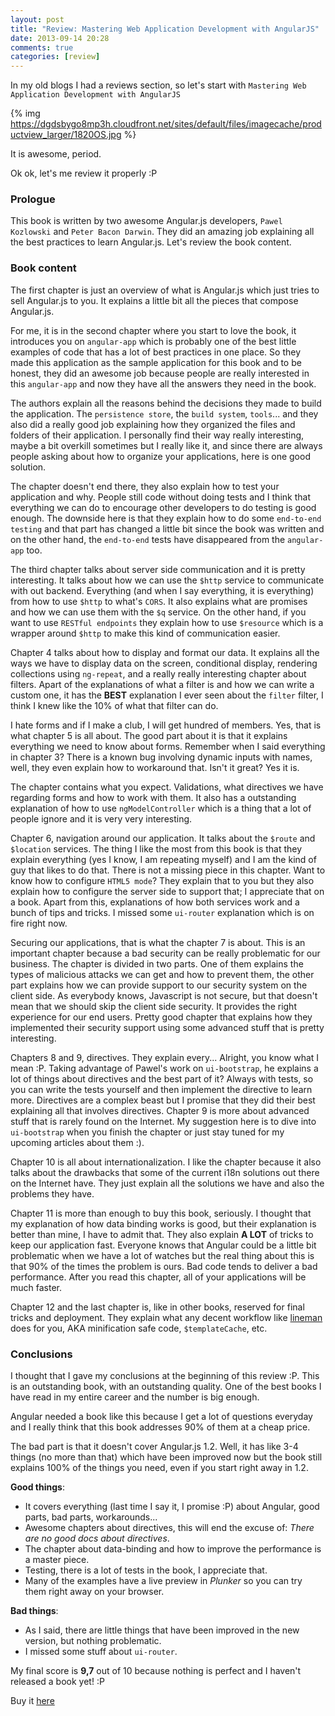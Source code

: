 ```yaml
---
layout: post
title: "Review: Mastering Web Application Development with AngularJS"
date: 2013-09-14 20:28
comments: true
categories: [review]
---
```


In my old blogs I had a reviews section, so let's start with `Mastering Web Application Development with AngularJS`

{% img https://dgdsbygo8mp3h.cloudfront.net/sites/default/files/imagecache/productview_larger/1820OS.jpg %}
<!--more-->

It is awesome, period.

Ok ok, let's me review it properly :P

### Prologue

This book is written by two awesome Angular.js developers, `Pawel Kozlowski` and `Peter Bacon Darwin`. They did an amazing job explaining all the best practices to learn Angular.js. Let's review the book content.

### Book content

The first chapter is just an overview of what is Angular.js which just tries to sell Angular.js to you. It explains a little bit all the pieces that compose Angular.js.

For me, it is in the second chapter where you start to love the book, it introduces you on `angular-app` which is probably one of the best little examples of code that has a lot of best practices in one place. So they made this application as the sample application for this book and to be honest, they did an awesome job because people are really interested in this `angular-app` and now they have all the answers they need in the book.

The authors explain all the reasons behind the decisions they made to build the application. The `persistence store`, the `build system`, `tools`... and they also did a really good job explaining how they organized the files and folders of their application. I personally find their way really interesting, maybe a bit overkill sometimes but I really like it, and since there are always people asking about how to organize your applications, here is one good solution.

The chapter doesn't end there, they also explain how to test your application and why. People still code without doing tests and I think that everything we can do to encourage other developers to do testing is good enough. The downside here is that they explain how to do some `end-to-end testing` and that part has changed a little bit since the book was written and on the other hand, the `end-to-end` tests have disappeared from the `angular-app` too.

The third chapter talks about server side communication and it is pretty interesting. It talks about how we can use the `$http` service to communicate with out backend. Everything (and when I say everything, it is everything) from how to use `$http` to what's `CORS`. It also explains what are promises and how we can use them with the `$q` service. On the other hand, if you want to use `RESTful endpoints` they explain how to use `$resource` which is a wrapper around `$http` to make this kind of communication easier.

Chapter 4 talks about how to display and format our data. It explains all the ways we have to display data on the screen, conditional display, rendering collections using `ng-repeat`, and a really really interesting chapter about filters. Apart of the explanations of what a filter is and how we can write a custom one, it has the **BEST** explanation I ever seen about the `filter` filter, I think I knew like the 10% of what that filter can do.

I hate forms and if I make a club, I will get hundred of members. Yes, that is what chapter 5 is all about. The good part about it is that it explains everything we need to know about forms. Remember when I said everything in chapter 3? There is a known bug involving dynamic inputs with names, well, they even explain how to workaround that. Isn't it great? Yes it is.

The chapter contains what you expect. Validations, what directives we have regarding forms and how to work with them. It also has a outstanding explanation of how to use `ngModelController` which is a thing that a lot of people ignore and it is very very interesting.

Chapter 6, navigation around our application. It talks about the `$route` and `$location` services. The thing I like the most from this book is that they explain everything (yes I know, I am repeating myself) and I am the kind of guy that likes to do that. There is not a missing piece in this chapter. Want to know how to configure `HTML5 mode`? They explain that to you but they also explain how to configure the server side to support that; I appreciate that on a book. Apart from this, explanations of how both services work and a bunch of tips and tricks. I missed some `ui-router` explanation which is on fire right now.

Securing our applications, that is what the chapter 7 is about. This is an important chapter because a bad security can be really problematic for our business. The chapter is divided in two parts. One of them explains the types of malicious attacks we can get and how to prevent them, the other part explains how we can provide support to our security system on the client side. As everybody knows, Javascript is not secure, but that doesn't mean that we should skip the client side security. It provides the right experience for our end users. Pretty good chapter that explains how they implemented their security support using some advanced stuff that is pretty interesting.

Chapters 8 and 9, directives. They explain every... Alright, you know what I mean :P. Taking advantage of Pawel's work on `ui-bootstrap`, he explains a lot of things about directives and the best part of it? Always with tests, so you can write the tests yourself and then implement the directive to learn more. Directives are a complex beast but I promise that they did their best explaining all that involves directives. Chapter 9 is more about advanced stuff that is rarely found on the Internet. My suggestion here is to dive into `ui-bootstrap` when you finish the chapter or just stay tuned for my upcoming articles about them :).

Chapter 10 is all about internationalization. I like the chapter because it also talks about the drawbacks that some of the current i18n solutions out there on the Internet have. They just explain all the solutions we have and also the problems they have.

Chapter 11 is more than enough to buy this book, seriously. I thought that my explanation of how data binding works is good, but their explanation is better than mine, I have to admit that. They also explain **A LOT** of tricks to keep our application fast. Everyone knows that Angular could be a little bit problematic when we have a lot of watches but the real thing about this is that 90% of the times the problem is ours. Bad code tends to deliver a bad performance. After you read this chapter, all of your applications will be much faster.

Chapter 12 and the last chapter is, like in other books, reserved for final tricks and deployment. They explain what any decent workflow like [lineman](http://www.linemanjs.com) does for you, AKA minification safe code, `$templateCache`, etc.

### Conclusions

I thought that I gave my conclusions at the beginning of this review :P. This is an outstanding book, with an outstanding quality. One of the best books I have read in my entire career and the number is big enough.

Angular needed a book like this because I get a lot of questions everyday and I really think that this book addresses 90% of them at a cheap price.

The bad part is that it doesn't cover Angular.js 1.2. Well, it has like 3-4 things (no more than that) which have been improved now but the book still explains 100% of the things you need, even if you start right away in 1.2.

**Good things**:

+ It covers everything (last time I say it, I promise :P) about Angular, good parts, bad parts, workarounds...
+ Awesome chapters about directives, this will end the excuse of: *There are no good docs about directives*.
+ The chapter about data-binding and how to improve the performance is a master piece.
+ Testing, there is a lot of tests in the book, I appreciate that.
+ Many of the examples have a live preview in *Plunker* so you can try them right away on your browser.

**Bad things**:

- As I said, there are little things that have been improved in the new version, but nothing problematic.
- I missed some stuff about `ui-router`.

My final score is **9,7** out of 10 because nothing is perfect and I haven't released a book yet! :P

Buy it [here](https://www.packtpub.com/angularjs-web-application-development/book)
